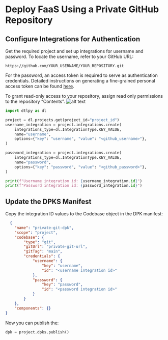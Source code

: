 # Deploy FaaS Using a Private GitHub Repository

## Configure Integrations for Authentication

Get the required project and set up integrations for username and password.
To locate the username, refer to your GitHub URL:

```
https://github.com/YOUR_USERNAME/YOUR_REPOSITORY.git
```

For the password, an access token is required to serve as authentication credentials.
Detailed instructions on generating a fine-grained personal access token can be
found [here](https://docs.github.com/en/authentication/keeping-your-account-and-data-secure/managing-your-personal-access-tokens).

To grant read-only access to your repository, assign read only permissions to the repository “Contents”.
![alt text](../../../assets/images/faas/github.png)

```python
import dtlpy as dl

project = dl.projects.get(project_id="project_id")
username_integration = project.integrations.create(
    integrations_type=dl.IntegrationType.KEY_VALUE,
    name="username",
    options={"key": "username", "value": "<github_username>"},
)

password_integration = project.integrations.create(
    integrations_type=dl.IntegrationType.KEY_VALUE,
    name="password",
    options={"key": "password", "value": "<github_password>"},
)

print(f"Username integration id: {username_integration.id}")
print(f"Password integration id: {password_integration.id}")
```

## Update the DPKS Manifest

Copy the integration ID values to the Codebase object in the DPK manifest:

```json
  {
    "name": "private-git-dpk",
    "scope": "project",
    "codebase": {
        "type": "git",
        "gitUrl": "private-git-url",
        "gitTag": "main",
        "credentials": {
            "username": {
                "key": "username",
                "id": "<username integration id>"
            },
            "password": {
                "key": "password",
                "id": "<password integration id>"
            }
        }
    },
    "components": {}
}
```

Now you can publish the:

```python
dpk = project.dpks.publish()
```

